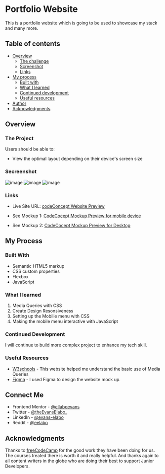 # Portfolio Website

This is a portfolio website which is going to be used to showcase my stack and many more.

## Table of contents

- [Overview](#overview)
  - [The challenge](#the-challenge)
  - [Screenshot](#screenshot)
  - [Links](#links)
- [My process](#my-process)
  - [Built with](#built-with)
  - [What I learned](#what-i-learned)
  - [Continued development](#continued-development)
  - [Useful resources](#useful-resources)
- [Author](#author)
- [Acknowledgments](#acknowledgments)

## Overview

### The Project

Users should be able to:

- View the optimal layout depending on their device's screen size

### Secreenshot

![image](./design/)
![image](./design/)
![image](./design/)

### Links

- Live Site URL: [codeConcept Website Preview](https://codeconcept.netlify.app)

- See Mockup 1: [CodeCocept Mockup Preview for mobile device](https://www.figma.com/proto/0BPMPqMGFH1Bj7QnlWPP2u/CodeConcept-Portfolio?node-id=44%3A1382&scaling=min-zoom&page-id=8%3A2944&starting-point-node-id=45%3A1595)

- See Mockup 2: [CodeCocept Mockup Preview for Desktop](https://www.figma.com/proto/0BPMPqMGFH1Bj7QnlWPP2u/CodeConcept-Portfolio?node-id=8%3A2946&scaling=min-zoom&page-id=8%3A2944&starting-point-node-id=45%3A1595)

## My Process

### Built With

- Semantic HTML5 markup
- CSS custom properties
- Flexbox
- JavaScript

### What I learned

1. Media Queries with CSS
2. Create Design Resonsiveness
3. Setting up the Mobilie menu with CSS
4. Making the mobile menu interactive with JavaScript

### Continued Development

I will continue to build more complex project to enhance my tech skill.

### Useful Resources

- [W3schools](https://www.w3schools.com) - This website helped me understand the basic use of Media Queries
- [Figma](https://figma.com) - I used Figma to design the website mock up.

## Connect Me

- Frontend Mentor - [@ellaboevans](https://www.frontendmentor.io/profile/ellaboevans)
- Twitter - [@theEvansElabo\_](https://www.twitter.com/theevanselabo_)
- LinkedIn - [@evans-elabo](https://www.linkedin.com/in/evans-elabo)
- Reddit - [@eelabo](https://www.reddit.com/user/eelabo)

## Acknowledgments

Thanks to [freeCodeCamp](https://www.freecodecamp.org) for the good work they have been doing for us. The courses treated there is worth it and really helpful. And thanks again to all content writers in the globe who are doing their best to support Junior Developers.
